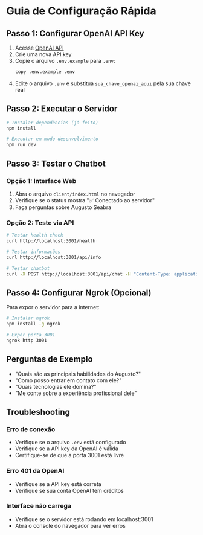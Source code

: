 # Guia de Configuração Rápida

## Passo 1: Configurar OpenAI API Key

1. Acesse [OpenAI API](https://platform.openai.com/api-keys)
2. Crie uma nova API key
3. Copie o arquivo `.env.example` para `.env`:
   ```bash
   copy .env.example .env
   ```
4. Edite o arquivo `.env` e substitua `sua_chave_openai_aqui` pela sua chave real

## Passo 2: Executar o Servidor

```bash
# Instalar dependências (já feito)
npm install

# Executar em modo desenvolvimento
npm run dev
```

## Passo 3: Testar o Chatbot

### Opção 1: Interface Web

1. Abra o arquivo `client/index.html` no navegador
2. Verifique se o status mostra "✅ Conectado ao servidor"
3. Faça perguntas sobre Augusto Seabra

### Opção 2: Teste via API

```bash
# Testar health check
curl http://localhost:3001/health

# Testar informações
curl http://localhost:3001/api/info

# Testar chatbot
curl -X POST http://localhost:3001/api/chat -H "Content-Type: application/json" -d "{\"message\":\"Quais são as habilidades do Augusto?\",\"language\":\"pt\"}"
```

## Passo 4: Configurar Ngrok (Opcional)

Para expor o servidor para a internet:

```bash
# Instalar ngrok
npm install -g ngrok

# Expor porta 3001
ngrok http 3001
```

## Perguntas de Exemplo

- "Quais são as principais habilidades do Augusto?"
- "Como posso entrar em contato com ele?"
- "Quais tecnologias ele domina?"
- "Me conte sobre a experiência profissional dele"

## Troubleshooting

### Erro de conexão

- Verifique se o arquivo `.env` está configurado
- Verifique se a API key da OpenAI é válida
- Certifique-se de que a porta 3001 está livre

### Erro 401 da OpenAI

- Verifique se a API key está correta
- Verifique se sua conta OpenAI tem créditos

### Interface não carrega

- Verifique se o servidor está rodando em localhost:3001
- Abra o console do navegador para ver erros
